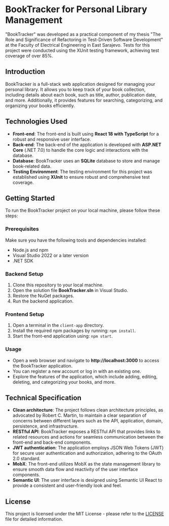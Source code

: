 # BookTracker for Personal Library Management

"BookTracker" was developed as a practical component of my thesis "The Role and Significance of Refactoring in Test-Driven Software Development" at the Faculty of Electrical Engineering in East Sarajevo. Tests for this project were conducted using the XUnit testing framework, achieving test coverage of over 85%.

## Introduction

BookTracker is a full-stack web application designed for managing your personal library. It allows you to keep track of your book collection, including details about each book, such as title, author, publication date, and more. Additionally, it provides features for searching, categorizing, and organizing your books efficiently.

## Technologies Used

- **Front-end**: The front-end is built using **React 18 with TypeScript** for a robust and responsive user interface.
- **Back-end**: The back-end of the application is developed with **ASP.NET Core** (.NET 7.0) to handle the core logic and interactions with the database.
- **Database**: BookTracker uses an **SQLite** database to store and manage book-related data.
- **Testing Environment**: The testing environment for this project was established using **XUnit** to ensure robust and comprehensive test coverage.

## Getting Started

To run the BookTracker project on your local machine, please follow these steps:

### Prerequisites

Make sure you have the following tools and dependencies installed:

- Node.js and npm
- Visual Studio 2022 or a later version
- .NET SDK

### Backend Setup

1. Clone this repository to your local machine.
2. Open the solution file **BookTracker.sln** in Visual Studio.
3. Restore the NuGet packages.
4. Run the backend application.

### Frontend Setup

1. Open a terminal in the `client-app` directory.
2. Install the required npm packages by running: `npm install`.
3. Start the front-end application using: `npm start`.

### Usage

- Open a web browser and navigate to **http://localhost:3000** to access the BookTracker application.
- You can register a new account or log in with an existing one.
- Explore the features of the application, which include adding, editing, deleting, and categorizing your books, and more.

## Technical Specification

- **Clean architecture**: The project follows clean architecture principles, as advocated by Robert C. Martin, to maintain a clear separation of concerns between different layers such as the API, application, domain, persistence, and infrastructure.
- **RESTful API**: BookTracker exposes a RESTful API that provides links to related resources and actions for seamless communication between the front-end and back-end components.
- **JWT authentication**: The application employs JSON Web Tokens (JWT) for secure user authentication and authorization, adhering to the OAuth 2.0 standard.
- **MobX**: The front-end utilizes MobX as the state management library to ensure smooth data flow and reactivity of the user interface components.
- **Semantic UI**: The user interface is designed using Semantic UI React to provide a consistent and user-friendly look and feel.

## License

This project is licensed under the MIT License - please refer to the [LICENSE](^1^) file for detailed information.
